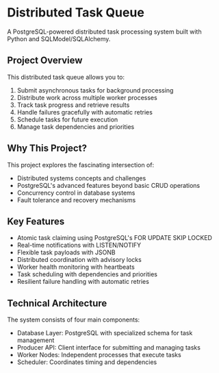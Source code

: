 # Distributed Task Queue
A PostgreSQL-powered distributed task processing system built with Python and SQLModel/SQLAlchemy.
## Project Overview
This distributed task queue allows you to:

1. Submit asynchronous tasks for background processing
2. Distribute work across multiple worker processes
3. Track task progress and retrieve results
4. Handle failures gracefully with automatic retries
5. Schedule tasks for future execution
6. Manage task dependencies and priorities

## Why This Project?
This project explores the fascinating intersection of:

- Distributed systems concepts and challenges
- PostgreSQL's advanced features beyond basic CRUD operations
- Concurrency control in database systems
- Fault tolerance and recovery mechanisms

## Key Features

- Atomic task claiming using PostgreSQL's FOR UPDATE SKIP LOCKED
- Real-time notifications with LISTEN/NOTIFY
- Flexible task payloads with JSONB
- Distributed coordination with advisory locks
- Worker health monitoring with heartbeats
- Task scheduling with dependencies and priorities
- Resilient failure handling with automatic retries

## Technical Architecture
The system consists of four main components:

- Database Layer: PostgreSQL with specialized schema for task management
- Producer API: Client interface for submitting and managing tasks
- Worker Nodes: Independent processes that execute tasks
- Scheduler: Coordinates timing and dependencies